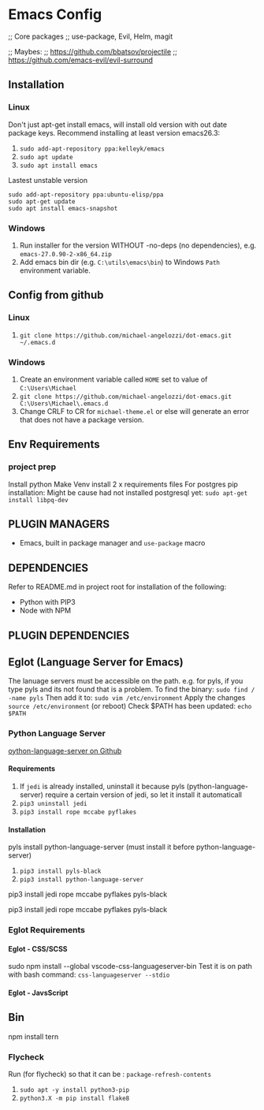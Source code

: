 # Emacs Config

;; Core packages
;; use-package, Evil, Helm, magit

;; Maybes:
;; https://github.com/bbatsov/projectile
;; https://github.com/emacs-evil/evil-surround

## Installation
### Linux
Don't just apt-get install emacs, will install old version with out date package keys.
Recommend installing at least version emacs26.3:
1. `sudo add-apt-repository ppa:kelleyk/emacs`
2. `sudo apt update`
3. `sudo apt install emacs`

Lastest unstable version
```
sudo add-apt-repository ppa:ubuntu-elisp/ppa
sudo apt-get update
sudo apt install emacs-snapshot
```

### Windows
1. Run installer for the version WITHOUT -no-deps (no dependencies), e.g. `emacs-27.0.90-2-x86_64.zip`
2. Add emacs bin dir (e.g. `C:\utils\emacs\bin`) to Windows `Path` environment variable.

## Config from github
### Linux
1. `git clone https://github.com/michael-angelozzi/dot-emacs.git ~/.emacs.d`
### Windows
1. Create an environment variable called `HOME` set to value of `C:\Users\Michael`
2. `git clone https://github.com/michael-angelozzi/dot-emacs.git C:\Users\Michael\.emacs.d`
3. Change CRLF to CR for `michael-theme.el` or else will generate an error that does not have a package version.


## Env Requirements

### project prep
Install python
Make Venv
install 2 x requirements files
For postgres pip installation:
Might be cause had not installed postgresql yet: `sudo apt-get install libpq-dev`

## PLUGIN MANAGERS
- Emacs, built in package manager and `use-package` macro

## DEPENDENCIES
Refer to README.md in project root for installation of the following:
- Python with PIP3
- Node with NPM

## PLUGIN DEPENDENCIES

## Eglot (Language Server for Emacs)
The lanuage servers must be accessible on the path. e.g. for pyls, if you type pyls and its not found that is a problem.
To find the binary: `sudo find / -name pyls`
Then add it to: `sudo vim /etc/environment`
Apply the changes `source /etc/environment` (or reboot)
Check $PATH has been updated: `echo $PATH`

### Python Language Server
[oython-language-server on Github](https://github.com/palantir/python-language-server)
#### Requirements
1. If `jedi` is already installed, uninstall it because pyls (python-language-server) require a certain version of jedi, so let it install it automaticall 
2. `pip3 uninstall jedi`
3. `pip3 install rope mccabe pyflakes`
#### Installation
pyls install python-language-server (must install it before python-language-server)
1. `pip3 install pyls-black`
2. `pip3 install python-language-server`

pip3 install jedi rope mccabe pyflakes pyls-black

pip3 install jedi rope mccabe pyflakes pyls-black



### Eglot Requirements 

#### Eglot - CSS/SCSS
sudo npm install --global vscode-css-languageserver-bin
Test it is on path with bash command: `css-languageserver --stdio`

#### Eglot - JavsScript

## Bin
npm install tern

### Flycheck
Run (for flycheck) so that it can be :
`package-refresh-contents`

1. `sudo apt -y install python3-pip`
2. `python3.X -m pip install flake8`


